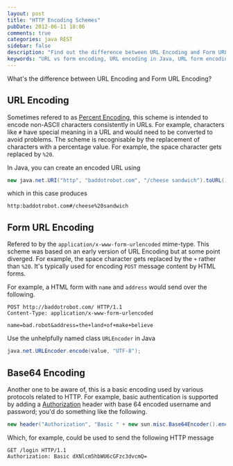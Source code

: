 ```yaml
---
layout: post
title: "HTTP Encoding Schemes"
pubDate: 2012-06-11 18:06
comments: true
categories: java REST
sidebar: false
description: "Find out the difference between URL Encoding and Form URL Encoding and how to encode to both schemes in Java"
keywords: "URL vs form encoding, URL encoding in Java, URL form encoding, percent encoding, x-www-form-urlencoded"
---
```


What's the difference between URL Encoding and Form URL Encoding?

<!-- more -->

## URL Encoding

Sometimes refered to as [Percent Encoding](http://en.wikipedia.org/wiki/Percent-encoding), this scheme is intended to encode non-ASCII characters consistently in URLs. For example, characters like `#` have special meaning in a URL and would need to be converted to avoid problems. The scheme is recognisable by the replacement of characters with a percentage value. For example, the space character gets replaced by `%20`.

In Java, you can create an encoded URL using

``` java
new java.net.URI("http", "baddotrobot.com", "/cheese sandwich").toURL();
```

which in this case produces

    http:baddotrobot.com#/cheese%20sandwich

## Form URL Encoding

Refered to by the `application/x-www-form-urlencoded` mime-type. This scheme was based on an early version of URL Encoding but at some point diverged. For example, the space character gets replaced by the `+` rather than `%20`. It's typically used for encoding `POST` message content by HTML forms.

For example, a HTML form with `name` and `address` would send over the following.

    POST http://baddotrobot.com/ HTTP/1.1
    Content-Type: application/x-www-form-urlencoded

    name=bad.robot&address=the+land+of+make+believe

Use the unhelpfully named class `URLEncoder` in Java

``` java
java.net.URLEncoder.encode(value, "UTF-8");
```




## Base64 Encoding

Another one to be aware of, this is a basic encoding used by various protocols related to HTTP. For example, basic authentication is supported by adding a [Authorization](http://www.w3.org/Protocols/rfc2616/rfc2616-sec14.html#sec14.8) header with base 64 encoded username and password; you'd do something like the following.

``` java
new header("Authorization", "Basic " + new sun.misc.Base64Encoder().encode("username:password".getBytes()));
```
Which, for example, could be used to send the following HTTP message

	GET /login HTTP/1.1
	Authorization: Basic dXNlcm5hbWU6cGFzc3dvcmQ=
	